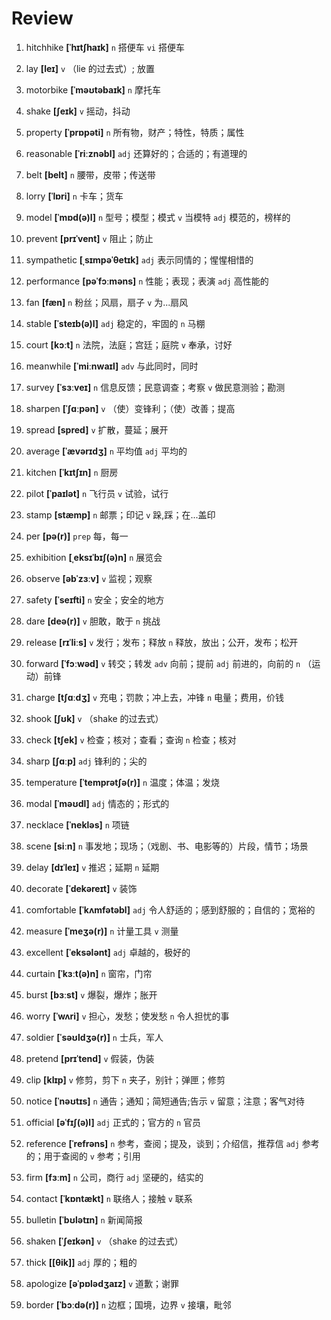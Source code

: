# Review
1. hitchhike **[ˈhɪtʃhaɪk]** `n` 搭便车 `vi` 搭便车

2. lay **[leɪ]** `v` （lie 的过去式）; 放置

3. motorbike **[ˈməʊtəbaɪk]** `n` 摩托车

4. shake **[ʃeɪk]** `v` 摇动，抖动

5. property **[ˈprɒpəti]** `n` 所有物，财产；特性，特质；属性

6. reasonable **[ˈriːznəbl]** `adj` 还算好的；合适的；有道理的

7. belt **[belt]** `n` 腰带，皮带；传送带

8. lorry **[ˈlɒri]** `n` 卡车；货车

9. model **[ˈmɒd(ə)l]** `n` 型号；模型；模式 `v` 当模特 `adj` 模范的，榜样的

10. prevent **[prɪˈvent]** `v` 阻止；防止

11. sympathetic **[ˌsɪmpəˈθetɪk]** `adj` 表示同情的；惺惺相惜的

12. performance **[pəˈfɔːməns]** `n` 性能；表现；表演 `adj` 高性能的

13. fan **[fæn]** `n` 粉丝；风扇，扇子 `v` 为...扇风

14. stable **[ˈsteɪb(ə)l]** `adj` 稳定的，牢固的 `n` 马棚

15. court **[kɔːt]** `n` 法院，法庭；宫廷；庭院 `v` 奉承，讨好

16. meanwhile **[ˈmiːnwaɪl]** `adv` 与此同时，同时

17. survey **[ˈsɜːveɪ]** `n` 信息反馈；民意调查；考察 `v` 做民意测验；勘测

18. sharpen **[ˈʃɑːpən]** `v` （使）变锋利；（使）改善；提高

19. spread **[spred]** `v` 扩散，蔓延；展开

20. average **[ˈævərɪdʒ]** `n` 平均值 `adj` 平均的

21. kitchen **[ˈkɪtʃɪn]** `n` 厨房

22. pilot **[ˈpaɪlət]** `n` 飞行员 `v` 试验，试行

23. stamp **[stæmp]** `n` 邮票；印记 `v` 跺,踩；在...盖印

24. per **[pə(r)]** `prep` 每，每一

25. exhibition **[ˌeksɪˈbɪʃ(ə)n]** `n` 展览会

26. observe **[əbˈzɜːv]** `v` 监视；观察

27. safety **[ˈseɪfti]** `n` 安全；安全的地方

28. dare **[deə(r)]** `v` 胆敢，敢于 `n` 挑战

29. release **[rɪˈliːs]** `v` 发行；发布；释放 `n` 释放，放出；公开，发布；松开

30. forward **[ˈfɔːwəd]** `v` 转交；转发 `adv` 向前；提前 `adj` 前进的，向前的 `n` （运动）前锋

31. charge **[tʃɑːdʒ]** `v` 充电；罚款；冲上去，冲锋 `n` 电量；费用，价钱

32. shook **[ʃʊk]** `v` （shake 的过去式）

33. check **[tʃek]** `v` 检查；核对；查看；查询 `n` 检查；核对

34. sharp **[ʃɑːp]** `adj` 锋利的；尖的

35. temperature **[ˈtemprətʃə(r)]** `n` 温度；体温；发烧

36. modal **[ˈməʊdl]** `adj` 情态的；形式的

37. necklace **[ˈnekləs]** `n` 项链

38. scene **[siːn]** `n` 事发地；现场；（戏剧、书、电影等的）片段，情节；场景

39. delay **[dɪˈleɪ]** `v` 推迟；延期 `n` 延期

40. decorate **[ˈdekəreɪt]** `v` 装饰

41. comfortable **[ˈkʌmfətəbl]** `adj` 令人舒适的；感到舒服的；自信的；宽裕的

42. measure **[ˈmeʒə(r)]** `n` 计量工具 `v` 测量

43. excellent **[ˈeksələnt]** `adj` 卓越的，极好的

44. curtain **[ˈkɜːt(ə)n]** `n` 窗帘，门帘

45. burst **[bɜːst]** `v` 爆裂，爆炸；胀开

46. worry **[ˈwʌri]** `v` 担心，发愁；使发愁 `n` 令人担忧的事

47. soldier **[ˈsəʊldʒə(r)]** `n` 士兵，军人

48. pretend **[prɪˈtend]** `v` 假装，伪装

49. clip **[klɪp]** `v` 修剪，剪下 `n` 夹子，别针；弹匣；修剪

50. notice **[ˈnəʊtɪs]** `n` 通告；通知；简短通告;告示 `v` 留意；注意；客气对待

51. official **[əˈfɪʃ(ə)l]** `adj` 正式的；官方的 `n` 官员

52. reference **[ˈrefrəns]** `n` 参考，查阅；提及，谈到；介绍信，推荐信 `adj` 参考的；用于查阅的 `v` 参考；引用

53. firm **[fɜːm]** `n` 公司，商行 `adj` 坚硬的，结实的

54. contact **[ˈkɒntækt]** `n` 联络人；接触 `v` 联系

55. bulletin **[ˈbʊlətɪn]** `n` 新闻简报

56. shaken **[ˈʃeɪkən]** `v` （shake 的过去式）

57. thick **[[θik]]** `adj` 厚的；粗的

58. apologize **[əˈpɒlədʒaɪz]** `v` 道歉；谢罪

59. border **[ˈbɔːdə(r)]** `n` 边框；国境，边界 `v` 接壤，毗邻

